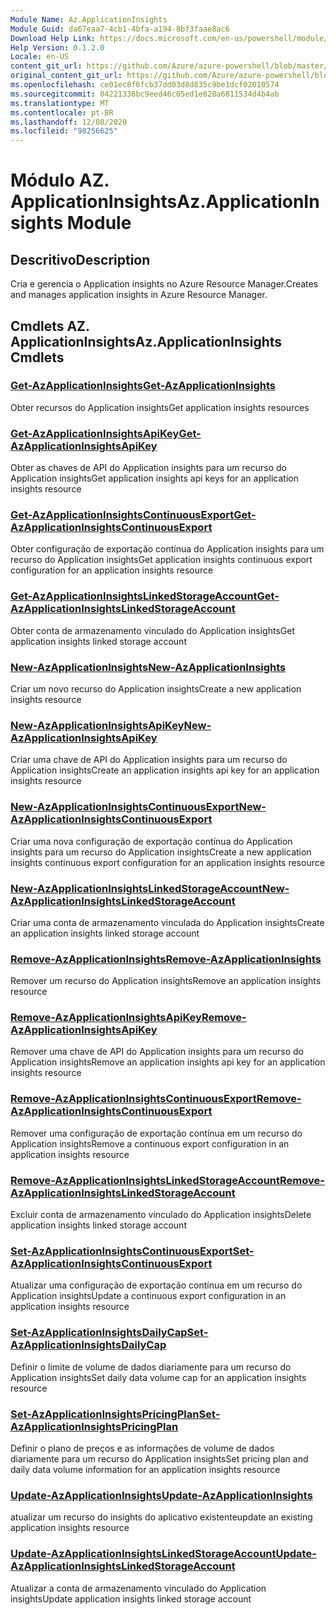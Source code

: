 ```yaml
---
Module Name: Az.ApplicationInsights
Module Guid: da67eaa7-4cb1-4bfa-a194-8bf3faae8ac6
Download Help Link: https://docs.microsoft.com/en-us/powershell/module/az.applicationinsights
Help Version: 0.1.2.0
Locale: en-US
content_git_url: https://github.com/Azure/azure-powershell/blob/master/src/ApplicationInsights/ApplicationInsights/help/Az.ApplicationInsights.md
original_content_git_url: https://github.com/Azure/azure-powershell/blob/master/src/ApplicationInsights/ApplicationInsights/help/Az.ApplicationInsights.md
ms.openlocfilehash: ce01ec8f6fcb37dd03d8d835c9be1dcf02010574
ms.sourcegitcommit: 04221336bc9eed46c05ed1e828a6811534d4b4ab
ms.translationtype: MT
ms.contentlocale: pt-BR
ms.lasthandoff: 12/08/2020
ms.locfileid: "98256625"
---
```

# <span data-ttu-id="afb6e-101">Módulo AZ. ApplicationInsights</span><span class="sxs-lookup"><span data-stu-id="afb6e-101">Az.ApplicationInsights Module</span></span>
## <span data-ttu-id="afb6e-102">Descritivo</span><span class="sxs-lookup"><span data-stu-id="afb6e-102">Description</span></span>
<span data-ttu-id="afb6e-103">Cria e gerencia o Application insights no Azure Resource Manager.</span><span class="sxs-lookup"><span data-stu-id="afb6e-103">Creates and manages application insights in Azure Resource Manager.</span></span>

## <span data-ttu-id="afb6e-104">Cmdlets AZ. ApplicationInsights</span><span class="sxs-lookup"><span data-stu-id="afb6e-104">Az.ApplicationInsights Cmdlets</span></span>
### [<span data-ttu-id="afb6e-105">Get-AzApplicationInsights</span><span class="sxs-lookup"><span data-stu-id="afb6e-105">Get-AzApplicationInsights</span></span>](Get-AzApplicationInsights.md)
<span data-ttu-id="afb6e-106">Obter recursos do Application insights</span><span class="sxs-lookup"><span data-stu-id="afb6e-106">Get application insights resources</span></span>

### [<span data-ttu-id="afb6e-107">Get-AzApplicationInsightsApiKey</span><span class="sxs-lookup"><span data-stu-id="afb6e-107">Get-AzApplicationInsightsApiKey</span></span>](Get-AzApplicationInsightsApiKey.md)
<span data-ttu-id="afb6e-108">Obter as chaves de API do Application insights para um recurso do Application insights</span><span class="sxs-lookup"><span data-stu-id="afb6e-108">Get application insights api keys for an application insights resource</span></span>

### [<span data-ttu-id="afb6e-109">Get-AzApplicationInsightsContinuousExport</span><span class="sxs-lookup"><span data-stu-id="afb6e-109">Get-AzApplicationInsightsContinuousExport</span></span>](Get-AzApplicationInsightsContinuousExport.md)
<span data-ttu-id="afb6e-110">Obter configuração de exportação contínua do Application insights para um recurso do Application insights</span><span class="sxs-lookup"><span data-stu-id="afb6e-110">Get application insights continuous export configuration for an application insights resource</span></span>

### [<span data-ttu-id="afb6e-111">Get-AzApplicationInsightsLinkedStorageAccount</span><span class="sxs-lookup"><span data-stu-id="afb6e-111">Get-AzApplicationInsightsLinkedStorageAccount</span></span>](Get-AzApplicationInsightsLinkedStorageAccount.md)
<span data-ttu-id="afb6e-112">Obter conta de armazenamento vinculado do Application insights</span><span class="sxs-lookup"><span data-stu-id="afb6e-112">Get application insights linked storage account</span></span>

### [<span data-ttu-id="afb6e-113">New-AzApplicationInsights</span><span class="sxs-lookup"><span data-stu-id="afb6e-113">New-AzApplicationInsights</span></span>](New-AzApplicationInsights.md)
<span data-ttu-id="afb6e-114">Criar um novo recurso do Application insights</span><span class="sxs-lookup"><span data-stu-id="afb6e-114">Create a new application insights resource</span></span>

### [<span data-ttu-id="afb6e-115">New-AzApplicationInsightsApiKey</span><span class="sxs-lookup"><span data-stu-id="afb6e-115">New-AzApplicationInsightsApiKey</span></span>](New-AzApplicationInsightsApiKey.md)
<span data-ttu-id="afb6e-116">Criar uma chave de API do Application insights para um recurso do Application insights</span><span class="sxs-lookup"><span data-stu-id="afb6e-116">Create an application insights api key for an application insights resource</span></span>

### [<span data-ttu-id="afb6e-117">New-AzApplicationInsightsContinuousExport</span><span class="sxs-lookup"><span data-stu-id="afb6e-117">New-AzApplicationInsightsContinuousExport</span></span>](New-AzApplicationInsightsContinuousExport.md)
<span data-ttu-id="afb6e-118">Criar uma nova configuração de exportação contínua do Application insights para um recurso do Application insights</span><span class="sxs-lookup"><span data-stu-id="afb6e-118">Create a new application insights continuous export configuration for an application insights resource</span></span>

### [<span data-ttu-id="afb6e-119">New-AzApplicationInsightsLinkedStorageAccount</span><span class="sxs-lookup"><span data-stu-id="afb6e-119">New-AzApplicationInsightsLinkedStorageAccount</span></span>](New-AzApplicationInsightsLinkedStorageAccount.md)
<span data-ttu-id="afb6e-120">Criar uma conta de armazenamento vinculada do Application insights</span><span class="sxs-lookup"><span data-stu-id="afb6e-120">Create an application insights linked storage account</span></span>

### [<span data-ttu-id="afb6e-121">Remove-AzApplicationInsights</span><span class="sxs-lookup"><span data-stu-id="afb6e-121">Remove-AzApplicationInsights</span></span>](Remove-AzApplicationInsights.md)
<span data-ttu-id="afb6e-122">Remover um recurso do Application insights</span><span class="sxs-lookup"><span data-stu-id="afb6e-122">Remove an application insights resource</span></span>

### [<span data-ttu-id="afb6e-123">Remove-AzApplicationInsightsApiKey</span><span class="sxs-lookup"><span data-stu-id="afb6e-123">Remove-AzApplicationInsightsApiKey</span></span>](Remove-AzApplicationInsightsApiKey.md)
<span data-ttu-id="afb6e-124">Remover uma chave de API do Application insights para um recurso do Application insights</span><span class="sxs-lookup"><span data-stu-id="afb6e-124">Remove an application insights api key for an application insights resource</span></span>

### [<span data-ttu-id="afb6e-125">Remove-AzApplicationInsightsContinuousExport</span><span class="sxs-lookup"><span data-stu-id="afb6e-125">Remove-AzApplicationInsightsContinuousExport</span></span>](Remove-AzApplicationInsightsContinuousExport.md)
<span data-ttu-id="afb6e-126">Remover uma configuração de exportação contínua em um recurso do Application insights</span><span class="sxs-lookup"><span data-stu-id="afb6e-126">Remove a continuous export configuration in an application insights resource</span></span>

### [<span data-ttu-id="afb6e-127">Remove-AzApplicationInsightsLinkedStorageAccount</span><span class="sxs-lookup"><span data-stu-id="afb6e-127">Remove-AzApplicationInsightsLinkedStorageAccount</span></span>](Remove-AzApplicationInsightsLinkedStorageAccount.md)
<span data-ttu-id="afb6e-128">Excluir conta de armazenamento vinculado do Application insights</span><span class="sxs-lookup"><span data-stu-id="afb6e-128">Delete application insights linked storage account</span></span>

### [<span data-ttu-id="afb6e-129">Set-AzApplicationInsightsContinuousExport</span><span class="sxs-lookup"><span data-stu-id="afb6e-129">Set-AzApplicationInsightsContinuousExport</span></span>](Set-AzApplicationInsightsContinuousExport.md)
<span data-ttu-id="afb6e-130">Atualizar uma configuração de exportação contínua em um recurso do Application insights</span><span class="sxs-lookup"><span data-stu-id="afb6e-130">Update a continuous export configuration in an application insights resource</span></span>

### [<span data-ttu-id="afb6e-131">Set-AzApplicationInsightsDailyCap</span><span class="sxs-lookup"><span data-stu-id="afb6e-131">Set-AzApplicationInsightsDailyCap</span></span>](Set-AzApplicationInsightsDailyCap.md)
<span data-ttu-id="afb6e-132">Definir o limite de volume de dados diariamente para um recurso do Application insights</span><span class="sxs-lookup"><span data-stu-id="afb6e-132">Set daily data volume cap for an application insights resource</span></span>

### [<span data-ttu-id="afb6e-133">Set-AzApplicationInsightsPricingPlan</span><span class="sxs-lookup"><span data-stu-id="afb6e-133">Set-AzApplicationInsightsPricingPlan</span></span>](Set-AzApplicationInsightsPricingPlan.md)
<span data-ttu-id="afb6e-134">Definir o plano de preços e as informações de volume de dados diariamente para um recurso do Application insights</span><span class="sxs-lookup"><span data-stu-id="afb6e-134">Set pricing plan and daily data volume information for an application insights resource</span></span>

### [<span data-ttu-id="afb6e-135">Update-AzApplicationInsights</span><span class="sxs-lookup"><span data-stu-id="afb6e-135">Update-AzApplicationInsights</span></span>](Update-AzApplicationInsights.md)
<span data-ttu-id="afb6e-136">atualizar um recurso do insights do aplicativo existente</span><span class="sxs-lookup"><span data-stu-id="afb6e-136">update an existing application insights resource</span></span>

### [<span data-ttu-id="afb6e-137">Update-AzApplicationInsightsLinkedStorageAccount</span><span class="sxs-lookup"><span data-stu-id="afb6e-137">Update-AzApplicationInsightsLinkedStorageAccount</span></span>](Update-AzApplicationInsightsLinkedStorageAccount.md)
<span data-ttu-id="afb6e-138">Atualizar a conta de armazenamento vinculado do Application insights</span><span class="sxs-lookup"><span data-stu-id="afb6e-138">Update application insights linked storage account</span></span>

